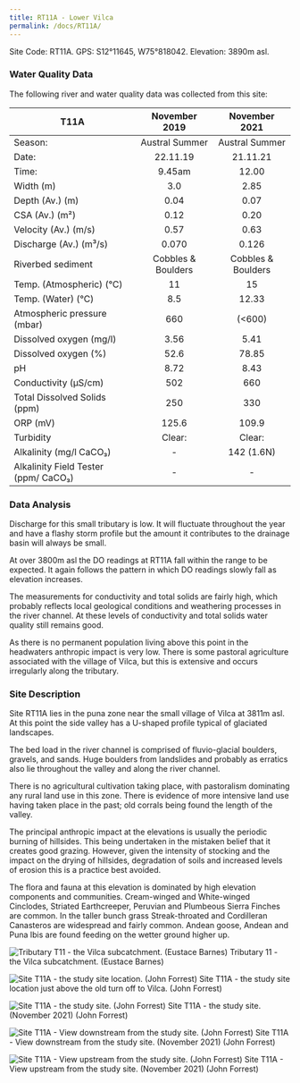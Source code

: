 ```yaml
---
title: RT11A - Lower Vilca
permalink: /docs/RT11A/
---
```



Site Code: RT11A.  GPS: S12°11645, W75°818042. Elevation:
3890m asl.


### Water Quality Data

The following river and water quality data was collected from this site:

|     T11A                                    |        November 2019      |        November 2021      |
|---------------------------------------------|:-------------------------:|:-------------------------:|
|     Season:                                 |       Austral Summer      |       Austral Summer      |
|     Date:                                   |          22.11.19         |          21.11.21         |
|     Time:                                   |           9.45am          |            12.00          |
|     Width (m)                               |             3.0           |            2.85           |
|     Depth (Av.) (m)                         |            0.04           |            0.07           |
|     CSA (Av.) (m²)                          |            0.12           |            0.20           |
|     Velocity (Av.) (m/s)                    |            0.57           |            0.63           |
|     Discharge (Av.) (m³/s)                  |            0.070          |            0.126          |
|     Riverbed sediment                       |     Cobbles & Boulders    |     Cobbles & Boulders    |
|     Temp. (Atmospheric) (°C)                |             11            |             15            |
|     Temp. (Water) (°C)                      |             8.5           |            12.33          |
|     Atmospheric pressure (mbar)             |             660           |           (<600)          |
|     Dissolved oxygen (mg/l)                 |            3.56           |            5.41           |
|     Dissolved oxygen (%)                    |            52.6           |            78.85          |
|     pH                                      |            8.72           |            8.43           |
|     Conductivity (µS/cm)                    |             502           |             660           |
|     Total Dissolved Solids (ppm)            |             250           |             330           |
|     ORP (mV)                                |            125.6          |            109.9          |
|     Turbidity                               |           Clear:          |           Clear:          |
|     Alkalinity (mg/l CaCO₃)                 |              -            |         142 (1.6N)        |
|     Alkalinity Field Tester (ppm/ CaCO₃)    |              -            |              -            |


### Data Analysis
Discharge for this small tributary is low. It will fluctuate throughout the year and have a flashy storm profile but the amount it contributes to the drainage basin will always be small.

At over 3800m asl the DO readings at RT11A fall within the range to be expected. It again follows the pattern in which DO readings slowly fall as elevation increases. 

The measurements for conductivity and total solids are fairly high, which probably reflects local geological conditions and weathering processes in the river channel. At these levels of conductivity and total solids water quality still remains good. 

As there is no permanent population living above this point in the headwaters anthropic impact is very low. There is some pastoral agriculture associated with the village of Vilca, but this is extensive and occurs irregularly along the tributary.  


### Site Description
Site RT11A lies in the puna zone near the small village of Vilca at 3811m asl. At this point the side valley has a U-shaped profile typical of glaciated landscapes. 

The bed load in the river channel is comprised of fluvio-glacial boulders, gravels, and sands. Huge boulders from landslides and probably as erratics also lie throughout the valley and along the river channel. 

There is no agricultural cultivation taking place, with pastoralism dominating any rural land use in this zone. There is evidence of more intensive land use having taken place in the past; old corrals being found the length of the valley. 

The principal anthropic impact at the elevations is usually the periodic burning of hillsides. This being undertaken in the mistaken belief that it creates good grazing. However, given the intensity of stocking and the impact on the drying of hillsides, degradation of soils and increased levels of erosion this is a practice best avoided. 

The flora and fauna at this elevation is dominated by high elevation components and communities. Cream-winged and White-winged Cinclodes, Striated Earthcreeper, Peruvian and Plumbeous Sierra Finches are common. In the taller bunch grass Streak-throated and Cordilleran Canasteros are widespread and fairly common. Andean goose, Andean and Puna Ibis are found feeding on the wetter ground higher up. 



![Tributary T11 - the Vilca subcatchment. (Eustace Barnes)](/assets/SiteDescriptions/T11/T11Vilcasubcatchment2.jpg)
Tributary 11 - the Vilca subcatchment. (Eustace Barnes)


![Site T11A - the study site location. (John Forrest)](/assets/SiteDescriptions/T11/RT11ALowerCochasvalley.jpg)
Site T11A - the study site location just above the old turn off to Vilca. (John Forrest)


![Site T11A - the study site. (John Forrest)](/assets/SiteDescriptions/T11/T11AStudysite.JPG)
Site T11A - the study site. (November 2021) (John Forrest)


![Site T11A - View downstream from the study site. (John Forrest)](/assets/SiteDescriptions/T11/T11AViewdownstream.JPG)
Site T11A - View downstream from the study site. (November 2021) (John Forrest)


![Site T11A - View upstream from the study site. (John Forrest)](/assets/SiteDescriptions/T11/T11AViewupstream.JPG)
Site T11A - View upstream from the study site. (November 2021) (John Forrest)

